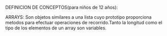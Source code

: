 DEFINICION DE CONCEPTOS(para niños de 12 años):

ARRAYS: Son objetos similares a una lista cuyo prototipo proporciona metodos para efectuar operaciones de 
		recorrido.Tanto la longitud como el tipo de los elementos de un array son variables.